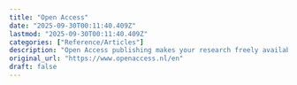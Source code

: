 ```yaml
---
title: "Open Access"
date: "2025-09-30T00:11:40.409Z"
lastmod: "2025-09-30T00:11:40.409Z"
categories: ["Reference/Articles"]
description: "Open Access publishing makes your research freely available to a global audience, increasing its visibility and impact."
original_url: "https://www.openaccess.nl/en"
draft: false
---
```


